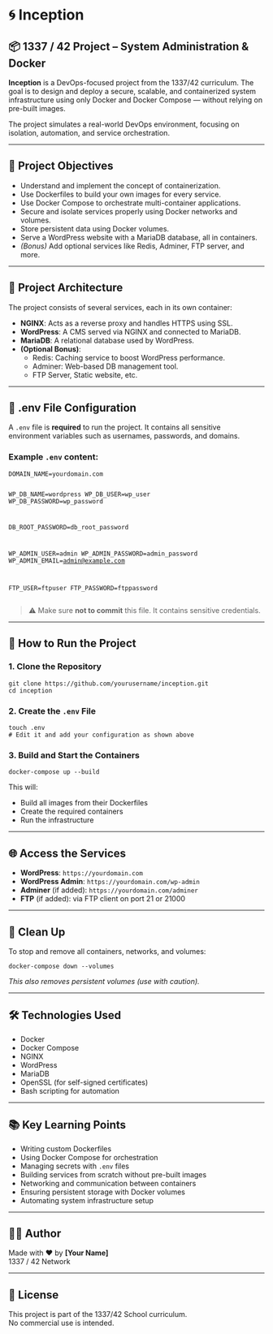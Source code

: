 <body>

<h1>🌀 Inception</h1>

<h2>📦 1337 / 42 Project – System Administration & Docker</h2>

<p><strong>Inception</strong> is a DevOps-focused project from the 1337/42 curriculum. The goal is to design and deploy a secure, scalable, and containerized system infrastructure using only Docker and Docker Compose — without relying on pre-built images.</p>

<p>The project simulates a real-world DevOps environment, focusing on isolation, automation, and service orchestration.</p>

<hr />

<h2>🧠 Project Objectives</h2>
<ul>
  <li>Understand and implement the concept of containerization.</li>
  <li>Use Dockerfiles to build your own images for every service.</li>
  <li>Use Docker Compose to orchestrate multi-container applications.</li>
  <li>Secure and isolate services properly using Docker networks and volumes.</li>
  <li>Store persistent data using Docker volumes.</li>
  <li>Serve a WordPress website with a MariaDB database, all in containers.</li>
  <li><em>(Bonus)</em> Add optional services like Redis, Adminer, FTP server, and more.</li>
</ul>

<hr />

<h2>🧱 Project Architecture</h2>
<p>The project consists of several services, each in its own container:</p>
<ul>
  <li><strong>NGINX</strong>: Acts as a reverse proxy and handles HTTPS using SSL.</li>
  <li><strong>WordPress</strong>: A CMS served via NGINX and connected to MariaDB.</li>
  <li><strong>MariaDB</strong>: A relational database used by WordPress.</li>
  <li><strong>(Optional Bonus)</strong>:
    <ul>
      <li>Redis: Caching service to boost WordPress performance.</li>
      <li>Adminer: Web-based DB management tool.</li>
      <li>FTP Server, Static website, etc.</li>
    </ul>
  </li>
</ul>

<hr />

<h2>🔐 .env File Configuration</h2>
<p>A <code>.env</code> file is <strong>required</strong> to run the project. It contains all sensitive environment variables such as usernames, passwords, and domains.</p>

<h3>Example <code>.env</code> content:</h3>
<pre><code>DOMAIN_NAME=yourdomain.com

WP_DB_NAME=wordpress
WP_DB_USER=wp_user
WP_DB_PASSWORD=wp_password

DB_ROOT_PASSWORD=db_root_password

WP_ADMIN_USER=admin
WP_ADMIN_PASSWORD=admin_password
WP_ADMIN_EMAIL=admin@example.com

FTP_USER=ftpuser
FTP_PASSWORD=ftppassword
</code></pre>

<blockquote>
  ⚠️ Make sure <strong>not to commit</strong> this file. It contains sensitive credentials.
</blockquote>

<hr />

<h2>🚀 How to Run the Project</h2>

<h3>1. Clone the Repository</h3>
<pre><code>git clone https://github.com/yourusername/inception.git
cd inception
</code></pre>

<h3>2. Create the <code>.env</code> File</h3>
<pre><code>touch .env
# Edit it and add your configuration as shown above
</code></pre>

<h3>3. Build and Start the Containers</h3>
<pre><code>docker-compose up --build
</code></pre>

<p>This will:</p>
<ul>
  <li>Build all images from their Dockerfiles</li>
  <li>Create the required containers</li>
  <li>Run the infrastructure</li>
</ul>

<hr />

<h2>🌐 Access the Services</h2>
<ul>
  <li><strong>WordPress</strong>: <code>https://yourdomain.com</code></li>
  <li><strong>WordPress Admin</strong>: <code>https://yourdomain.com/wp-admin</code></li>
  <li><strong>Adminer</strong> (if added): <code>https://yourdomain.com/adminer</code></li>
  <li><strong>FTP</strong> (if added): via FTP client on port 21 or 21000</li>
</ul>

<hr />

<h2>🧹 Clean Up</h2>
<p>To stop and remove all containers, networks, and volumes:</p>
<pre><code>docker-compose down --volumes
</code></pre>
<p><em>This also removes persistent volumes (use with caution).</em></p>

<hr />

<h2>🛠️ Technologies Used</h2>
<ul>
  <li>Docker</li>
  <li>Docker Compose</li>
  <li>NGINX</li>
  <li>WordPress</li>
  <li>MariaDB</li>
  <li>OpenSSL (for self-signed certificates)</li>
  <li>Bash scripting for automation</li>
</ul>

<hr />

<h2>📚 Key Learning Points</h2>
<ul>
  <li>Writing custom Dockerfiles</li>
  <li>Using Docker Compose for orchestration</li>
  <li>Managing secrets with <code>.env</code> files</li>
  <li>Building services from scratch without pre-built images</li>
  <li>Networking and communication between containers</li>
  <li>Ensuring persistent storage with Docker volumes</li>
  <li>Automating system infrastructure setup</li>
</ul>

<hr />

<h2>👨‍💻 Author</h2>
<p>Made with ❤️ by <strong>[Your Name]</strong><br />
1337 / 42 Network</p>

<hr />

<h2>📜 License</h2>
<p>This project is part of the 1337/42 School curriculum.<br />
No commercial use is intended.</p>

</body>
</html>
